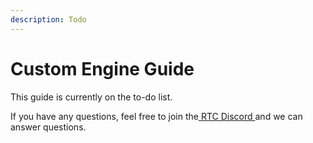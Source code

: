 ```yaml
---
description: Todo
---
```


# Custom Engine Guide

This guide is currently on the to-do list.

If you have any questions, feel free to join the[ RTC Discord ](https://corrupt.wiki/corruptors/rtc-real-time-corruptor/expert#rtc-dev-discord)and we can answer questions.
